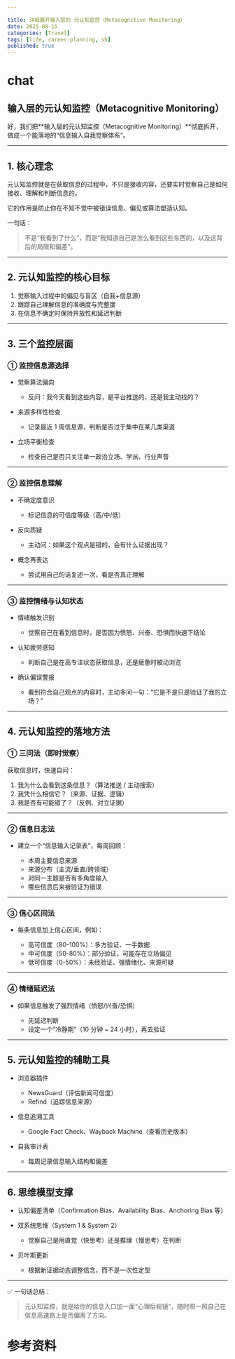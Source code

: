 ```yaml
---

title: 详细展开输入层的 元认知监控（Metacognitive Monitoring）
date: 2025-08-15
categories: [Travel]
tags: [life, career-planning, sh]
published: true
---
```




# chat

## 输入层的元认知监控（Metacognitive Monitoring）


好，我们把\*\*输入层的元认知监控（Metacognitive Monitoring）\*\*彻底拆开，做成一个能落地的“信息输入自我觉察体系”。

---

## 1. 核心理念

元认知监控就是在获取信息的过程中，不只是接收内容，还要实时觉察自己是如何接收、理解和判断信息的。


它的作用是防止你在不知不觉中被错误信息、偏见或算法塑造认知。

一句话：

> 不是“我看到了什么”，而是“我知道自己是怎么看到这些东西的，以及这背后的局限和偏差”。

---

## 2. 元认知监控的核心目标

1. 觉察输入过程中的偏见与盲区（自我+信息源）
2. 跟踪自己理解信息的准确度与完整度
3. 在信息不确定时保持开放性和延迟判断

---

## 3. 三个监控层面

### ① 监控信息源选择

* 觉察算法偏向

  * 反问：我今天看到这些内容，是平台推送的，还是我主动找的？
* 来源多样性检查

  * 记录最近 1 周信息源，判断是否过于集中在某几类渠道
* 立场平衡检查

  * 检查自己是否只关注单一政治立场、学派、行业声音

---

### ② 监控信息理解

* 不确定度意识

  * 标记信息的可信度等级（高/中/低）
* 反向质疑

  * 主动问：如果这个观点是错的，会有什么证据出现？
* 概念再表达

  * 尝试用自己的话复述一次，看是否真正理解

---

### ③ 监控情绪与认知状态

* 情绪触发识别

  * 觉察自己在看到信息时，是否因为愤怒、兴奋、恐惧而快速下结论
* 认知疲劳感知

  * 判断自己是在高专注状态获取信息，还是疲惫时被动浏览
* 确认偏误警报

  * 看到符合自己观点的内容时，主动多问一句：“它是不是只是验证了我的立场？”

---

## 4. 元认知监控的落地方法

### ① 三问法（即时觉察）

获取信息时，快速自问：

1. 我为什么会看到这条信息？（算法推送 / 主动搜索）
2. 我凭什么相信它？（来源、证据、逻辑）
3. 我是否有可能错了？（反例、对立证据）

---

### ② 信息日志法

* 建立一个“信息输入记录表”，每周回顾：

  * 本周主要信息来源
  * 来源分布（主流/垂直/跨领域）
  * 对同一主题是否有多角度输入
  * 哪些信息后来被验证为错误

---

### ③ 信心区间法

* 每条信息加上信心区间，例如：

  * 高可信度（80-100%）：多方验证、一手数据
  * 中可信度（50-80%）：部分验证，可能存在立场偏见
  * 低可信度（0-50%）：未经验证、强情绪化、来源可疑

---

### ④ 情绪延迟法

* 如果信息触发了强烈情绪（愤怒/兴奋/恐惧）

  * 先延迟判断
  * 设定一个“冷静期”（10 分钟 \~ 24 小时），再去验证

---

## 5. 元认知监控的辅助工具

* 浏览器插件

  * NewsGuard（评估新闻可信度）
  * Refind（追踪信息来源）
* 信息追溯工具

  * Google Fact Check、Wayback Machine（查看历史版本）
* 自我审计表

  * 每周记录信息输入结构和偏差

---

## 6. 思维模型支撑

* 认知偏差清单（Confirmation Bias、Availability Bias、Anchoring Bias 等）
* 双系统思维（System 1 & System 2）

  * 觉察自己是用直觉（快思考）还是推理（慢思考）在判断
* 贝叶斯更新

  * 根据新证据动态调整信念，而不是一次性定型

---

✅ 一句话总结：

> 元认知监控，就是给你的信息入口加一面“心理后视镜”，随时照一照自己在信息高速路上是否偏离了方向。

# 参考资料

